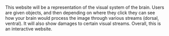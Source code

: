 This website will be a representation of the visual system of the brain. 
Users are given objects, and then depending on where they click they can see how your brain would process the image through various streams (dorsal, ventral). 
It will also show damages to certain visual streams. Overall, this is an interactive website. 
